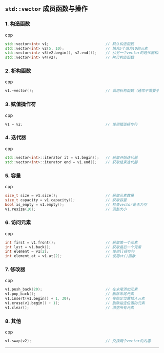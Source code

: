 `std::vector` 成员函数与操作
---------------------

### 1\. 构造函数

cpp

```cpp
std::vector<int> v1;                          // 默认构造函数
std::vector<int> v2(5, 10);                   // 填充5个值为10的元素
std::vector<int> v3(v2.begin(), v2.end());    // 从另一个vector的迭代器构造
std::vector<int> v4(v2);                      // 拷贝构造函数
```

### 2\. 析构函数

cpp

```cpp
v1.~vector();                                 // 调用析构函数（通常不需要手动调用）
```

### 3\. 赋值操作符

cpp

```cpp
v1 = v2;                                      // 使用赋值操作符
```

### 4\. 迭代器

cpp

```cpp
std::vector<int>::iterator it = v1.begin();   // 获取开始迭代器
std::vector<int>::iterator end = v1.end();    // 获取结束迭代器
```

### 5\. 容量

cpp

```cpp
size_t size = v1.size();                      // 获取元素数量
size_t capacity = v1.capacity();              // 获取容量
bool is_empty = v1.empty();                   // 检查vector是否为空
v1.resize(10);                                // 调整大小
```

### 6\. 访问元素

cpp

```cpp
int first = v1.front();                       // 获取第一个元素
int last = v1.back();                         // 获取最后一个元素
int element = v1[2];                          // 使用[]操作符
int element_at = v1.at(2);                    // 使用at()函数
```

### 7\. 修改器

cpp

```cpp
v1.push_back(20);                             // 在末尾添加元素
v1.pop_back();                                // 删除末尾元素
v1.insert(v1.begin() + 1, 30);                // 在指定位置插入元素
v1.erase(v1.begin() + 1);                     // 删除指定位置的元素
v1.clear();                                   // 清空所有元素
```

### 8\. 其他

cpp

```cpp
v1.swap(v2);                                  // 交换两个vector的内容
```

---

